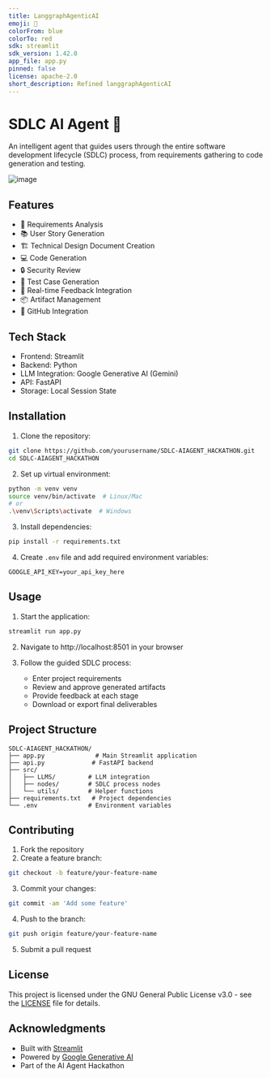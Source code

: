 ```yaml
---
title: LanggraphAgenticAI
emoji: 🐨
colorFrom: blue
colorTo: red
sdk: streamlit
sdk_version: 1.42.0
app_file: app.py
pinned: false
license: apache-2.0
short_description: Refined langgraphAgenticAI
---
```


# SDLC AI Agent 🤖

An intelligent agent that guides users through the entire software development lifecycle (SDLC) process, from requirements gathering to code generation and testing.

![image](https://github.com/user-attachments/assets/758f7ebe-2544-4eed-bea9-c37ef71ce2ef)

## Features

- 📝 Requirements Analysis
- 📚 User Story Generation
- 🏗️ Technical Design Document Creation
- 💻 Code Generation
- 🔒 Security Review
- 🧪 Test Case Generation
- 🔄 Real-time Feedback Integration
- 📦 Artifact Management
- 🚀 GitHub Integration

## Tech Stack

- Frontend: Streamlit
- Backend: Python
- LLM Integration: Google Generative AI (Gemini)
- API: FastAPI
- Storage: Local Session State

## Installation

1. Clone the repository:
```bash
git clone https://github.com/yourusername/SDLC-AIAGENT_HACKATHON.git
cd SDLC-AIAGENT_HACKATHON
```

2. Set up virtual environment:
```bash
python -m venv venv
source venv/bin/activate  # Linux/Mac
# or
.\venv\Scripts\activate  # Windows
```

3. Install dependencies:
```bash
pip install -r requirements.txt
```

4. Create `.env` file and add required environment variables:
```
GOOGLE_API_KEY=your_api_key_here
```

## Usage

1. Start the application:
```bash
streamlit run app.py
```

2. Navigate to http://localhost:8501 in your browser

3. Follow the guided SDLC process:
   - Enter project requirements
   - Review and approve generated artifacts
   - Provide feedback at each stage
   - Download or export final deliverables

## Project Structure

```
SDLC-AIAGENT_HACKATHON/
├── app.py              # Main Streamlit application
├── api.py             # FastAPI backend
├── src/
│   ├── LLMS/         # LLM integration
│   ├── nodes/        # SDLC process nodes
│   └── utils/        # Helper functions
├── requirements.txt   # Project dependencies
└── .env              # Environment variables
```

## Contributing

1. Fork the repository
2. Create a feature branch:
```bash
git checkout -b feature/your-feature-name
```
3. Commit your changes:
```bash
git commit -am 'Add some feature'
```
4. Push to the branch:
```bash
git push origin feature/your-feature-name
```
5. Submit a pull request

## License

This project is licensed under the GNU General Public License v3.0 - see the [LICENSE](LICENSE) file for details.

## Acknowledgments

- Built with [Streamlit](https://streamlit.io/)
- Powered by [Google Generative AI](https://ai.google.dev/)
- Part of the AI Agent Hackathon
